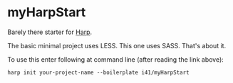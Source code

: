 # myHarpStart

Barely there starter for [Harp](http://harpjs.com/docs/environment/init).

The basic minimal project uses LESS. This one uses SASS. That's about it.

To use this enter following at command line (after reading the link above):

    harp init your-project-name --boilerplate i41/myHarpStart

